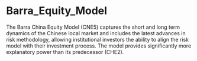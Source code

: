 # Barra_Equity_Model
The Barra China Equity Model (CNE5) captures the short and long term dynamics of the Chinese local market and includes the latest advances in risk methodology, allowing institutional investors the ability to align the risk model with their investment process. The model provides significantly more explanatory power than its predecessor (CHE2).
